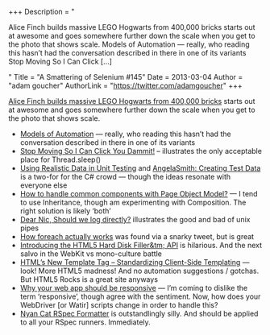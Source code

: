 +++
Description = "<p>Alice Finch builds massive LEGO Hogwarts from 400,000 bricks starts out at awesome and goes somewhere further down the scale when you get to the photo that shows scale. Models of Automation — really, who reading this hasn’t had the conversation described in there in one of its variants Stop Moving So I Can Click […]</p>"
Title = "A Smattering of Selenium #145"
Date = 2013-03-04
Author = "adam goucher"
AuthorLink = "https://twitter.com/adamgoucher"
+++

<p><a href="http://www.brothers-brick.com/2013/02/26/alice-finch-builds-massive-lego-hogwarts-from-400000-bricks/">Alice Finch builds massive LEGO Hogwarts from 400,000 bricks</a> starts out at awesome and goes somewhere further down the scale when you get to the photo that shows scale.</p>
<ul>
<li><a href="http://exploringuncertainty.com/blog/archives/1010">Models of Automation</a> &#8212; really, who reading this hasn&#8217;t had the conversation described in there in one of its variants</li>
<li><a href="http://ardesco.lazerycode.com/index.php/2013/02/stop-moving-so-i-can-click-you-dammit/">Stop Moving So I Can Click You Dammit!</a> &#8211; illustrates the only acceptable place for Thread.sleep()</li>
<li><a href="http://blog.simontimms.com/2013/02/25/using-realistic-data-in-unit-testing/">Using Realistic Data in Unit Testing</a> and <a href="http://blog.simontimms.com/2013/02/26/angelasmith-creating-test-data/">AngelaSmith: Creating Test Data</a> is a two-for for the C# crowd &#8212; though the ideas resonate with everyone else</li>
<li><a href="http://www.testinggeek.com/test-automation-how-to-handle-common-components-with-page-object-model">How to handle common components with Page Object Model?</a> &#8212; I tend to use Inheritance, though am experimenting with Composition. The right solution is likely &#8216;both&#8217;</li>
<li><a href="http://nic.ferrier.me.uk/blog/2013_02/dear-nic-says-jim">Dear Nic, Should we log directly?</a> illustrates the good and bad of unix pipes</li>
<li><a href="http://stackoverflow.com/questions/10057671/how-foreach-actually-works/">How foreach actually works</a> was found via a snarky tweet, but is great</li>
<li><a href="http://feross.org/fill-disk/">Introducing the HTML5 Hard Disk Filler&amp;tm; API</a> is hilarious. And the next salvo in the WebKit vs mono-culture battle</li>
<li><a href="http://www.html5rocks.com/en/tutorials/webcomponents/template/">HTML&#8217;s New Template Tag &#8211; Standardizing Client-Side Templating</a> &#8212; look! More HTML5 madness! And no automation suggestions / gotchas. But HTML5 Rocks is a great site anyways</li>
<li><a href="http://watirmelon.com/2013/03/02/why-your-web-app-should-be-responsive/">Why your web app should be responsive</a> &#8212; I&#8217;m coming to dislike the term &#8216;responsive&#8217;, though agree with the sentiment. Now, how does your WebDriver [or Watir] scripts change in order to handle this?</li>
<li><a href="http://mattsears.com/articles/2011/11/16/nyan-cat-rspec-formatter">Nyan Cat RSpec Formatter</a> is outstandlingly silly. And should be applied to all your RSpec runners. Immediately.</li>
</ul>


